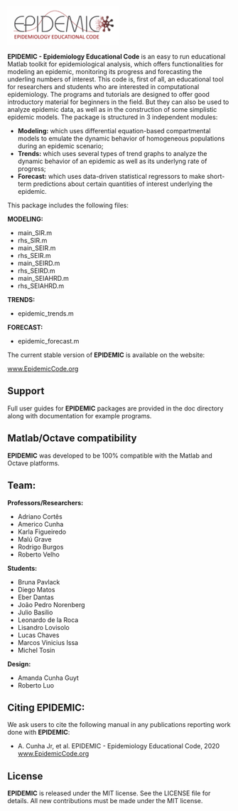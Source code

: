 <img src="logo/EPIDEMIC.png" width="50%">

**EPIDEMIC - Epidemiology Educational Code** is an easy to run educational Matlab toolkit for epidemiological analysis, which offers functionalities for modeling an epidemic, monitoring its progress and forecasting the underling numbers of interest. This code is, first of all, an educational tool for researchers and students who are interested in computational epidemiology. The programs and tutorials are designed to offer good introductory material for beginners in the field. But they can also be used to analyze epidemic data, as well as in the construction of some simplistic epidemic models. The package is structured in 3 independent modules:
- **Modeling:** which uses differential equation-based compartmental models to emulate the dynamic behavior of homogeneous populations during an epidemic scenario;
- **Trends:** which uses several types of trend graphs to analyze the dynamic behavior of an epidemic as well as its underlyng rate of progress;
- **Forecast:** which uses data-driven statistical regressors to make short-term predictions about certain quantities of interest underlying the epidemic.

This package includes the following files:

**MODELING:**

- main_SIR.m
- rhs_SIR.m 
- main_SEIR.m
- rhs_SEIR.m 
- main_SEIRD.m
- rhs_SEIRD.m 
- main_SEIAHRD.m
- rhs_SEIAHRD.m 

**TRENDS:**
- epidemic_trends.m

**FORECAST:**
- epidemic_forecast.m


The current stable version of **EPIDEMIC** is available on the website:

www.EpidemicCode.org


## Support

Full user guides for **EPIDEMIC** packages are provided in the doc directory along with documentation for example programs.


## Matlab/Octave compatibility

**EPIDEMIC** was developed to be 100% compatible with the Matlab and Octave platforms. 


## Team:

**Professors/Researchers:**
- Adriano Cortês
- Americo Cunha
- Karla Figueiredo
- Malú Grave
- Rodrigo Burgos
- Roberto Velho

**Students:**
- Bruna Pavlack
- Diego Matos
- Eber Dantas
- João Pedro Norenberg
- Julio Basilio
- Leonardo de la Roca
- Lisandro Lovisolo
- Lucas Chaves
- Marcos Vinicius Issa
- Michel Tosin

**Design:**
- Amanda Cunha Guyt
- Roberto Luo



## Citing EPIDEMIC:

We ask users to cite the following manual in any publications reporting work done with **EPIDEMIC**:
- A. Cunha Jr, et al. EPIDEMIC - Epidemiology Educational Code, 2020 www.EpidemicCode.org


## License

**EPIDEMIC** is released under the MIT license. See the LICENSE file for details. All new contributions must be made under the MIT license.

